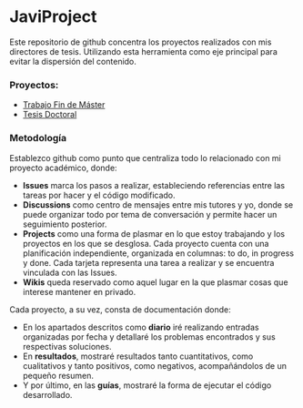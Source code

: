 # JaviProject

Este repositorio de github concentra los proyectos realizados con mis directores de tesis. Utilizando esta herramienta como eje principal para evitar la dispersión del contenido.

### Proyectos:

- [Trabajo Fin de Máster](docs/TFM/index.md)
- [Tesis Doctoral](docs/TD/index.md)

### Metodología

Establezco github como punto que centraliza todo lo relacionado con mi proyecto académico, donde:
- **Issues** marca los pasos a realizar, estableciendo referencias entre las tareas por hacer y el código modificado. 
- **Discussions** como centro de mensajes entre mis tutores y yo, donde se puede organizar todo por tema de conversación y permite hacer un seguimiento posterior.
- **Projects** como una forma de plasmar en lo que estoy trabajando y los proyectos en los que se desglosa. Cada proyecto cuenta con una planificación independiente, organizada en columnas: to do, in progress y done. Cada tarjeta representa una tarea a realizar y se encuentra vinculada con las Issues.
- **Wikis** queda reservado como aquel lugar en la que plasmar cosas que interese mantener en privado.

Cada proyecto, a su vez, consta de documentación donde:
- En los apartados descritos como **diario** iré realizando entradas organizadas por fecha y detallaré los problemas encontrados y sus respectivas soluciones.
- En **resultados**, mostraré resultados tanto cuantitativos, como cualitativos y tanto positivos, como negativos, acompañándolos de un pequeño resumen.
- Y por último, en las **guías**, mostraré la forma de ejecutar el código desarrollado.
